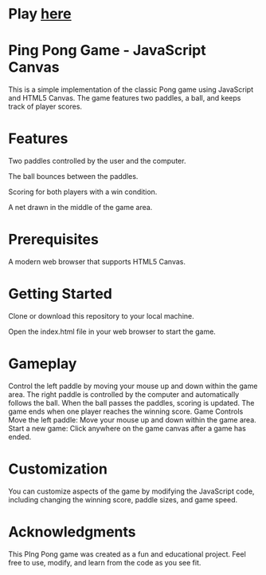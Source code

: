# Play [here](https://jenniferr326.github.io/classic-arcade/)

# Ping Pong Game - JavaScript Canvas

This is a simple implementation of the classic Pong game using JavaScript and HTML5 Canvas. The game features two paddles, a ball, and keeps track of player scores.


# Features

Two paddles controlled by the user and the computer.

The ball bounces between the paddles.

Scoring for both players with a win condition.

A net drawn in the middle of the game area.

# Prerequisites

A modern web browser that supports HTML5 Canvas.

# Getting Started

Clone or download this repository to your local machine.

Open the index.html file in your web browser to start the game.

# Gameplay

Control the left paddle by moving your mouse up and down within the game area.
The right paddle is controlled by the computer and automatically follows the ball.
When the ball passes the paddles, scoring is updated.
The game ends when one player reaches the winning score.
Game Controls
Move the left paddle: Move your mouse up and down within the game area.
Start a new game: Click anywhere on the game canvas after a game has ended.

# Customization
You can customize aspects of the game by modifying the JavaScript code, including changing the winning score, paddle sizes, and game speed.

# Acknowledgments

This PIng Pong game was created as a fun and educational project. Feel free to use, modify, and learn from the code as you see fit.






